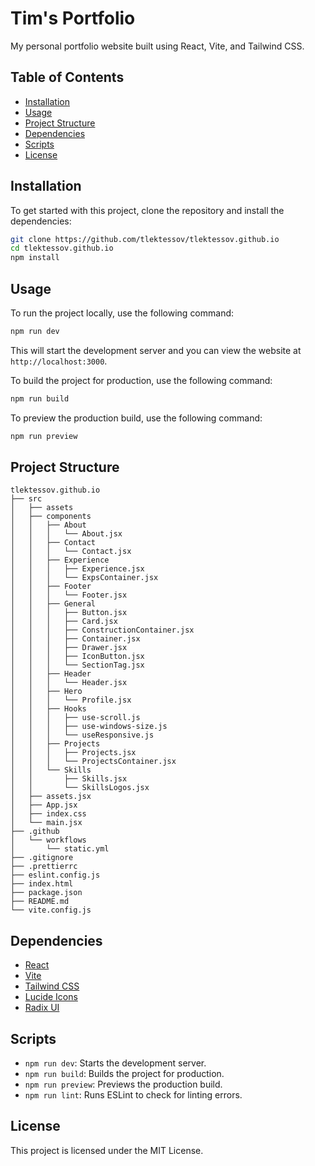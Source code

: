 # Tim's Portfolio

My personal portfolio website built using React, Vite, and Tailwind CSS.

## Table of Contents

- [Installation](#installation)
- [Usage](#usage)
- [Project Structure](#project-structure)
- [Dependencies](#dependencies)
- [Scripts](#scripts)
- [License](#license)

## Installation

To get started with this project, clone the repository and install the dependencies:

```sh
git clone https://github.com/tlektessov/tlektessov.github.io
cd tlektessov.github.io
npm install
```

## Usage

To run the project locally, use the following command:

```sh
npm run dev
```

This will start the development server and you can view the website at `http://localhost:3000`.

To build the project for production, use the following command:

```sh
npm run build
```

To preview the production build, use the following command:

```sh
npm run preview
```

## Project Structure

```filetree
tlektessov.github.io
├── src
│   ├── assets
│   ├── components
│   │   ├── About
│   │   │   └── About.jsx
│   │   ├── Contact
│   │   │   └── Contact.jsx
│   │   ├── Experience
│   │   │   ├── Experience.jsx
│   │   │   └── ExpsContainer.jsx
│   │   ├── Footer
│   │   │   └── Footer.jsx
│   │   ├── General
│   │   │   ├── Button.jsx
│   │   │   ├── Card.jsx
│   │   │   ├── ConstructionContainer.jsx
│   │   │   ├── Container.jsx
│   │   │   ├── Drawer.jsx
│   │   │   ├── IconButton.jsx
│   │   │   └── SectionTag.jsx
│   │   ├── Header
│   │   │   └── Header.jsx
│   │   ├── Hero
│   │   │   └── Profile.jsx
│   │   ├── Hooks
│   │   │   ├── use-scroll.js
│   │   │   ├── use-windows-size.js
│   │   │   └── useResponsive.js
│   │   ├── Projects
│   │   │   ├── Projects.jsx
│   │   │   └── ProjectsContainer.jsx
│   │   └── Skills
│   │       ├── Skills.jsx
│   │       └── SkillsLogos.jsx
│   ├── assets.jsx
│   ├── App.jsx
│   ├── index.css
│   └── main.jsx
├── .github
│   └── workflows
│       └── static.yml
├── .gitignore
├── .prettierrc
├── eslint.config.js
├── index.html
├── package.json
├── README.md
└── vite.config.js
```

## Dependencies

- [React](https://reactjs.org/)
- [Vite](https://vitejs.dev/)
- [Tailwind CSS](https://tailwindcss.com/)
- [Lucide Icons](https://lucide.dev/)
- [Radix UI](https://www.radix-ui.com/)

## Scripts

- `npm run dev`: Starts the development server.
- `npm run build`: Builds the project for production.
- `npm run preview`: Previews the production build.
- `npm run lint`: Runs ESLint to check for linting errors.

## License

This project is licensed under the MIT License.
